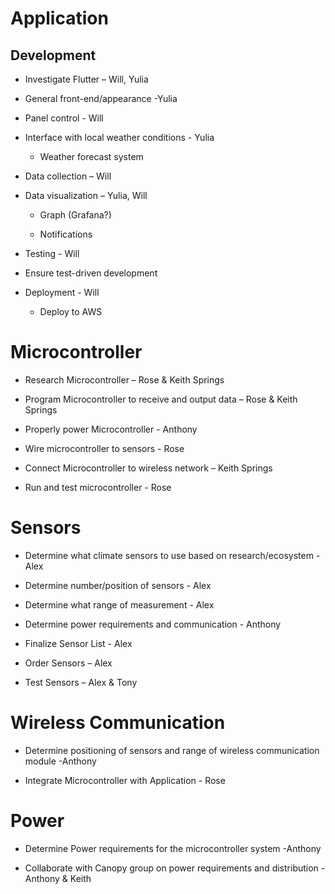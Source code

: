 # Application 

## Development 

* Investigate Flutter – Will, Yulia 

* General front-end/appearance  -Yulia  

* Panel control - Will 

* Interface with local weather conditions - Yulia 

    * Weather forecast system 

* Data collection – Will 

* Data visualization – Yulia, Will 

    * Graph (Grafana?) 

    * Notifications 

* Testing - Will 

* Ensure test-driven development 

* Deployment - Will 

    * Deploy to AWS  

# Microcontroller 

* Research Microcontroller – Rose & Keith Springs 

* Program Microcontroller to receive and output data – Rose & Keith Springs 

* Properly power Microcontroller - Anthony 

* Wire microcontroller to sensors - Rose 

* Connect Microcontroller to wireless network – Keith Springs 

* Run and test microcontroller - Rose 

# Sensors 

* Determine what climate sensors to use based on research/ecosystem - Alex 

* Determine number/position of sensors - Alex 

* Determine what range of measurement - Alex 

* Determine power requirements and communication - Anthony 

* Finalize Sensor List - Alex 

* Order Sensors – Alex 

* Test Sensors – Alex & Tony 

# Wireless Communication 

* Determine positioning of sensors and range of wireless communication module -Anthony 

* Integrate Microcontroller with Application - Rose 

# Power 

* Determine Power requirements for the microcontroller system -Anthony 

* Collaborate with Canopy group on power requirements and distribution -Anthony  & Keith  